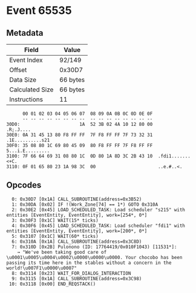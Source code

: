 # Event 65535

## Metadata

| Field           | Value    |
|-----------------|----------|
| Event Index     | 92/149   |
| Offset          | 0x30D7   |
| Data Size       | 66 bytes |
| Calculated Size | 66 bytes |
| Instructions    | 11       |

```
      00 01 02 03 04 05 06 07  08 09 0A 0B 0C 0D 0E 0F
      -- -- -- -- -- -- -- --  -- -- -- -- -- -- -- --
30D0:                      1A  52 3B 02 4A 10 12 80 00         .R;.J....
30E0: 0A 31 45 13 80 F8 FF FF  7F F8 FF FF 7F 73 32 31  .1E..........s21
30F0: 35 08 80 1C 69 80 45 09  80 F8 FF FF 7F F8 FF FF  5...i.E.........
3100: 7F 66 64 69 31 08 80 1C  0D 80 1A 8D 3C 2B 43 10  .fdi1.......<+C.
3110: 0F 01 65 80 23 1A 98 3C  00                       ..e.#..<.       
```

## Opcodes

```
  0: 0x30D7 [0x1A] CALL_SUBROUTINE(address=0x3B52)
  1: 0x30DA [0x02] IF !(Work_Zone[74] == 1*) GOTO 0x310A
  2: 0x30E2 [0x45] LOAD_SCHEDULED_TASK: Load scheduler "s215" with entities [EventEntity, EventEntity], work=[254*, 0*]
  3: 0x30F3 [0x1C] WAIT(15* ticks)
  4: 0x30F6 [0x45] LOAD_SCHEDULED_TASK: Load scheduler "fdi1" with entities [EventEntity, EventEntity], work=[200*, 0*]
  5: 0x3107 [0x1C] WAIT(60* ticks)
  6: 0x310A [0x1A] CALL_SUBROUTINE(address=0x3C8D)
  7: 0x310D [0x2B] Pulonono (ID: 17764419/0x010F1043) [11531*]:
    → "We've been taking good care of \u0001\u0005\u0004\u0002\u0000\u0000\u0000. Your chocobo has been passing its time here in the stables without a concern in the world!\u007F1\u0000\u0007"
  8: 0x3114 [0x23] WAIT_FOR_DIALOG_INTERACTION
  9: 0x3115 [0x1A] CALL_SUBROUTINE(address=0x3C98)
 10: 0x3118 [0x00] END_REQSTACK()
```
